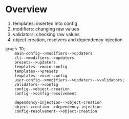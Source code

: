 # Overview

1. templates: inserted into config
2. modifiers: changing raw values 
3. validators: checking raw values
4. object creation, resolvers and dependency injection

```mermaid
graph TD;
    main-config-->modifiers-->updaters
    cli-->modifiers-->updaters
    presets-->updaters
    templates-->main-config
    templates-->presets
    templates-->user-config
    user-config-->modifiers-->updaters-->validators;
    validators-->config
    config-->object-creation
    config-->config-resolvement

    dependency-injection-->object-creation
    object-creation-->dependency-injection
    config-resolvement-->object-creation

```

